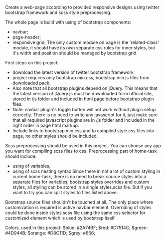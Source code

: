 Create a web-page according to provided responsive designs using twitter bootstrap framework and scss style preprocessing.

The whole page is build with using of bootstrap components:
- navbar;
- page-header;
- responsive grid;
The only custom module on page is the 'related-class' module, it should have its own separate css rules for inner styles, but it's width and position should be managed by bootstrap grid.

First steps on this project:
 - download the latest version of twitter bootstrap framework
 - project requires only bootstrap.min.css, bootstrap.min.js files from downloaded pack. 
 - Also note that all bootstrap plugins depend on jQuery. This means that the latest version of jQuery.js must be downloaded form official site, stored in /js folder and included in html page before bootstrap plugin files.
 - Note: navbar plugin's toggle button will not work without plugin setup correctly. There is no need to write any javascript for it, just make sure that all required javascript plugins are in /js folder and included in the right order in page html markup.
 - Include links to bootstrap.min.css and to compiled style.css files into page, no other styles should be included.

Scss preprocessing should be used in this project. You can choose any app you want for compiling scss files to css. Preprocessing part of home-task should include:
- using of variables,
- using of scss nesting syntax
Since there in not a lot of custom styling in current home-task, there is no need to break source styles into a separate files for variables, bootstrap styles overrides and custom styles, all styling can be stored in a single styles.scss file. But if you want to try you can split styles to files listed above.

Bootstrap source files shouldn't be touched at all. The only place where customization is required is active navbar element. Overriding of styles could be done inside styles.scss file using the same css selector for customized element which is used by bootstrap itself.

Colors, used in this project:
$blue:   #2A74BF;
$red:    #D7514C;
$green:  #4D944B;
$orange: #D8C11D;
$grey:   #666;



